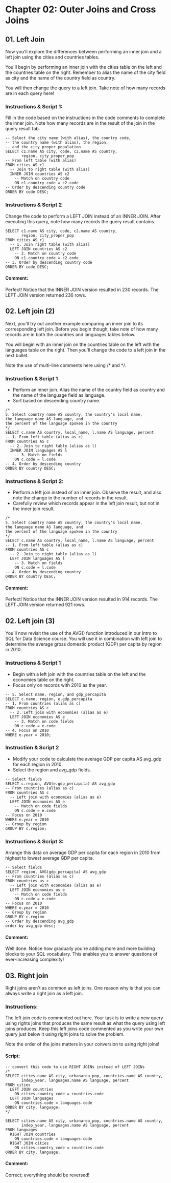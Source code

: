 # Chapter 02: Outer Joins and Cross Joins

## 01. Left Join
Now you'll explore the differences between performing an inner join and a left join using the cities and countries tables.

You'll begin by performing an inner join with the cities table on the left and the countries table on the right. Remember to alias the name of the city field as city and the name of the country field as country.

You will then change the query to a left join. Take note of how many records are in each query here!

### Instructions & Script 1:
Fill in the code based on the instructions in the code comments to complete the inner join. Note how many records are in the result of the join in the query result tab.
```
-- Select the city name (with alias), the country code,
-- the country name (with alias), the region,
-- and the city proper population
SELECT c1.name AS city, code, c2.name AS country,
       region, city_proper_pop
-- From left table (with alias)
FROM cities AS c1
  -- Join to right table (with alias)
  INNER JOIN countries AS c2
    -- Match on country code
    ON c1.country_code = c2.code
-- Order by descending country code
ORDER BY code DESC;
```

### Instructions & Script 2
Change the code to perform a LEFT JOIN instead of an INNER JOIN. After executing this query, note how many records the query result contains.
```
SELECT c1.name AS city, code, c2.name AS country,
       region, city_proper_pop
FROM cities AS c1
  -- 1. Join right table (with alias)
  LEFT JOIN countries AS c2
    -- 2. Match on country code
    ON c1.country_code = c2.code
-- 3. Order by descending country code
ORDER BY code DESC;
```
#### Comment:
Perfect! Notice that the INNER JOIN version resulted in 230 records. The LEFT JOIN version returned 236 rows.

## 02. Left join (2)
Next, you'll try out another example comparing an inner join to its corresponding left join. Before you begin though, take note of how many records are in both the countries and languages tables below.

You will begin with an inner join on the countries table on the left with the languages table on the right. Then you'll change the code to a left join in the next bullet.

Note the use of multi-line comments here using /* and */.

### Instruction & Script 1
* Perform an inner join. Alias the name of the country field as country and the name of the language field as language.
* Sort based on descending country name.

```
/*
5. Select country name AS country, the country's local name,
the language name AS language, and
the percent of the language spoken in the country
*/
SELECT c.name AS country, local_name, l.name AS language, percent
-- 1. From left table (alias as c)
FROM countries AS c
  -- 2. Join to right table (alias as l)
  INNER JOIN languages AS l
    -- 3. Match on fields
    ON c.code = l.code
-- 4. Order by descending country
ORDER BY country DESC;
```
### Instructions & Script 2:
* Perform a left join instead of an inner join. Observe the result, and also note the change in the number of records in the result.
* Carefully review which records appear in the left join result, but not in the inner join result.

```
/*
5. Select country name AS country, the country's local name,
the language name AS language, and
the percent of the language spoken in the country
*/
SELECT c.name AS country, local_name, l.name AS language, percent
-- 1. From left table (alias as c)
FROM countries AS c
  -- 2. Join to right table (alias as l)
  LEFT JOIN languages AS l
    -- 3. Match on fields
    ON c.code = l.code
-- 4. Order by descending country
ORDER BY country DESC;
```
#### Comment:
Perfect! Notice that the INNER JOIN version resulted in 914 records. The LEFT JOIN version returned 921 rows.

## 02. Left join (3)
You'll now revisit the use of the AVG() function introduced in our Intro to SQL for Data Science course. You will use it in combination with left join to determine the average gross domestic product (GDP) per capita by region in 2010.

### Instructions & Script 1
* Begin with a left join with the countries table on the left and the economies table on the right.
* Focus only on records with 2010 as the year.
```
-- 5. Select name, region, and gdp_percapita
SELECT c.name, region, e.gdp_percapita
-- 1. From countries (alias as c)
FROM countries AS c
  -- 2. Left join with economies (alias as e)
  LEFT JOIN economies AS e
    -- 3. Match on code fields
    ON c.code = e.code
-- 4. Focus on 2010
WHERE e.year = 2010;
```

### Instruction & Script 2
* Modify your code to calculate the average GDP per capita AS avg_gdp for each region in 2010.
* Select the region and avg_gdp fields.
```
-- Select fields
SELECT c.region, AVG(e.gdp_percapita) AS avg_gdp
-- From countries (alias as c)
FROM countries AS c
  -- Left join with economies (alias as e)
  LEFT JOIN economies AS e
    -- Match on code fields
    ON c.code = e.code
-- Focus on 2010
WHERE e.year = 2010
-- Group by region
GROUP BY c.region;
```
### Instructions & Script 3:
Arrange this data on average GDP per capita for each region in 2010 from highest to lowest average GDP per capita.
```
-- Select fields
SELECT region, AVG(gdp_percapita) AS avg_gdp
-- From countries (alias as c)
FROM countries as c
  -- Left join with economies (alias as e)
  LEFT JOIN economies as e
    -- Match on code fields
    ON c.code = e.code
-- Focus on 2010
WHERE e.year = 2010
-- Group by region
GROUP BY c.region
-- Order by descending avg_gdp
order by avg_gdp desc;
```
#### Comment:
Well done. Notice how gradually you're adding more and more building blocks to your SQL vocabulary. This enables you to answer questions of ever-increasing complexity!

## 03. Right join
Right joins aren't as common as left joins. One reason why is that you can always write a right join as a left join.

### Instructions:
The left join code is commented out here. Your task is to write a new query using rights joins that produces the same result as what the query using left joins produces. Keep this left joins code commented as you write your own query just below it using right joins to solve the problem.

Note the order of the joins matters in your conversion to using right joins!

#### Script:
```
-- convert this code to use RIGHT JOINs instead of LEFT JOINs
/*
SELECT cities.name AS city, urbanarea_pop, countries.name AS country,
       indep_year, languages.name AS language, percent
FROM cities
  LEFT JOIN countries
    ON cities.country_code = countries.code
  LEFT JOIN languages
    ON countries.code = languages.code
ORDER BY city, language;
*/

SELECT cities.name AS city, urbanarea_pop, countries.name AS country,
       indep_year, languages.name AS language, percent
FROM languages
  RIGHT JOIN countries
    ON countries.code = languages.code
  RIGHT JOIN cities
    ON cities.country_code = countries.code
ORDER BY city, language;
```
#### Comment:
Correct; everything should be reversed!

